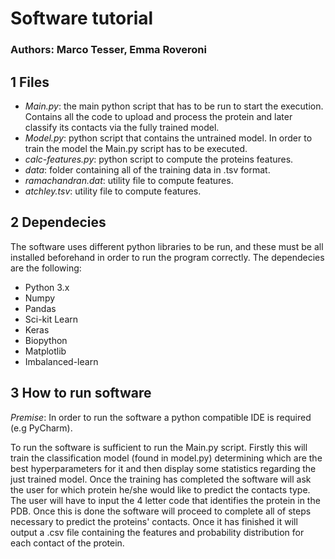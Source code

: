 # Software tutorial
### Authors: Marco Tesser, Emma Roveroni

## 1 Files
- *Main.py*: the main python script that has to be run to start the execution. Contains all the code to upload and process the protein and later classify its contacts via the fully trained model.
- *Model.py*: python script that contains the untrained model. In order to train the model the Main.py script has to be executed.
- *calc-features.py*: python script to compute the proteins features.
- *data*: folder containing all of the training data in .tsv format.
- *ramachandran.dat*: utility file to compute features.
- *atchley.tsv*: utility file to compute features. 

## 2 Dependecies
The software uses different python libraries to be run, and these must be all installed beforehand in order to run the program correctly. The dependecies are the following:
- Python 3.x 
- Numpy
- Pandas
- Sci-kit Learn 
- Keras
- Biopython
- Matplotlib
- Imbalanced-learn

## 3 How to run software
*Premise*: In order to run the software a python compatible IDE is required (e.g PyCharm).

To run the software is sufficient to run the Main.py script. Firstly this will train the classification model (found in model.py) determining which are the best hyperparameters for it and then display some statistics regarding the just trained model.
Once the training has completed the software will ask the user for which protein he/she would like to predict the contacts type.
The user will have to input the 4 letter code that identifies the protein in the PDB. Once this is done the software will proceed to complete all of steps necessary to predict the proteins' contacts. Once it has finished it will output a .csv file containing the features and probability distribution for each contact of the protein.

